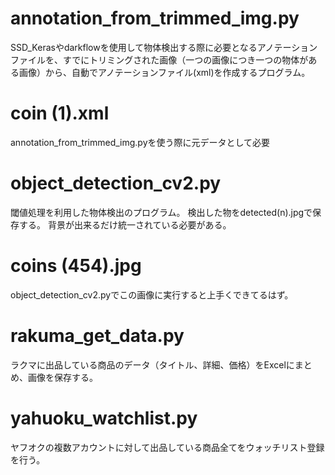 # annotation_from_trimmed_img.py
SSD_Kerasやdarkflowを使用して物体検出する際に必要となるアノテーションファイルを、すでにトリミングされた画像（一つの画像につき一つの物体がある画像）から、自動でアノテーションファイル(xml)を作成するプログラム。

# coin (1).xml
annotation_from_trimmed_img.pyを使う際に元データとして必要

# object_detection_cv2.py
閾値処理を利用した物体検出のプログラム。
検出した物をdetected(n).jpgで保存する。
背景が出来るだけ統一されている必要がある。

# coins (454).jpg
object_detection_cv2.pyでこの画像に実行すると上手くできてるはず。

# rakuma_get_data.py
ラクマに出品している商品のデータ（タイトル、詳細、価格）をExcelにまとめ、画像を保存する。

# yahuoku_watchlist.py
ヤフオクの複数アカウントに対して出品している商品全てをウォッチリスト登録を行う。

